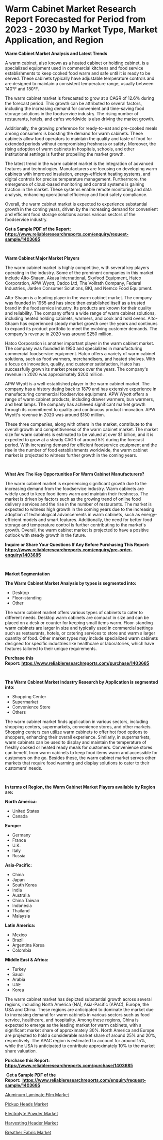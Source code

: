 <p><h1>Warm Cabinet Market Research Report Forecasted for Period from 2023 -  2030 by Market Type, Market Application, and Region</h1></p><p><strong>Warm Cabinet Market Analysis and Latest Trends</strong></p>
<p><p>A warm cabinet, also known as a heated cabinet or holding cabinet, is a specialized equipment used in commercial kitchens and food service establishments to keep cooked food warm and safe until it is ready to be served. These cabinets typically have adjustable temperature controls and are designed to maintain a consistent temperature range, usually between 140°F and 180°F.</p><p>The warm cabinet market is forecasted to grow at a CAGR of 12.6% during the forecast period. This growth can be attributed to several factors, including the increasing demand for convenient and time-saving food storage solutions in the foodservice industry. The rising number of restaurants, hotels, and cafes worldwide is also driving the market growth.</p><p>Additionally, the growing preference for ready-to-eat and pre-cooked meals among consumers is boosting the demand for warm cabinets. These cabinets allow food operators to maintain the quality and taste of food for extended periods without compromising freshness or safety. Moreover, the rising adoption of warm cabinets in hospitals, schools, and other institutional settings is further propelling the market growth.</p><p>The latest trend in the warm cabinet market is the integration of advanced features and technologies. Manufacturers are focusing on developing warm cabinets with improved insulation, energy-efficient heating systems, and digital controls for precise temperature management. Furthermore, the emergence of cloud-based monitoring and control systems is gaining traction in the market. These systems enable remote monitoring and data analysis, enhancing operational efficiency and food safety compliance.</p><p>Overall, the warm cabinet market is expected to experience substantial growth in the coming years, driven by the increasing demand for convenient and efficient food storage solutions across various sectors of the foodservice industry.</p></p>
<p><strong>Get a Sample PDF of the Report:&nbsp; <a href="https://www.reliableresearchreports.com/enquiry/request-sample/1403685">https://www.reliableresearchreports.com/enquiry/request-sample/1403685</a></strong></p>
<p>&nbsp;</p>
<p><strong>Warm Cabinet Major Market Players</strong></p>
<p><p>The warm cabinet market is highly competitive, with several key players operating in the industry. Some of the prominent companies in this market include Alto-Shaam, Akasa International, Skyfood Equipment, Hatco Corporation, APW Wyott, Cadco Ltd, The Vollrath Company, Federal Industries, Jarden Consumer Solutions, BKI, and Nemco Food Equipment.</p><p>Alto-Shaam is a leading player in the warm cabinet market. The company was founded in 1955 and has since then established itself as a trusted brand in the foodservice industry. Its products are known for their quality and reliability. The company offers a wide range of warm cabinet solutions, including heated holding cabinets, warmers, and cook and hold ovens. Alto-Shaam has experienced steady market growth over the years and continues to expand its product portfolio to meet the evolving customer demands. The company's revenue in 2020 was around $250 million.</p><p>Hatco Corporation is another important player in the warm cabinet market. The company was founded in 1950 and specializes in manufacturing commercial foodservice equipment. Hatco offers a variety of warm cabinet solutions, such as food warmers, merchandisers, and heated shelves. With a focus on innovation, quality, and customer satisfaction, Hatco has successfully grown its market presence over the years. The company's revenue in 2020 was approximately $200 million.</p><p>APW Wyott is a well-established player in the warm cabinet market. The company has a history dating back to 1879 and has extensive experience in manufacturing commercial foodservice equipment. APW Wyott offers a range of warm cabinet products, including drawer warmers, bun warmers, and heat lamps. The company has achieved significant market growth through its commitment to quality and continuous product innovation. APW Wyott's revenue in 2020 was around $150 million.</p><p>These three companies, along with others in the market, contribute to the overall growth and competitiveness of the warm cabinet market. The market size for warm cabinets is estimated to be valued at over $1 billion, and it is expected to grow at a steady CAGR of around 5% during the forecast period. With increasing demand for efficient foodservice equipment and the rise in the number of food establishments worldwide, the warm cabinet market is projected to witness further growth in the coming years.</p></p>
<p>&nbsp;</p>
<p><strong>What Are The Key Opportunities For Warm Cabinet Manufacturers?</strong></p>
<p><p>The warm cabinet market is experiencing significant growth due to the increasing demand from the foodservice industry. Warm cabinets are widely used to keep food items warm and maintain their freshness. The market is driven by factors such as the growing trend of online food delivery services and the rise in the number of restaurants. The market is expected to witness high growth in the coming years due to the increasing adoption of technological advancements in warm cabinets, such as energy-efficient models and smart features. Additionally, the need for better food storage and temperature control is further contributing to the market's growth. Overall, the warm cabinet market is projected to have a positive outlook with steady growth in the future.</p></p>
<p><strong>Inquire or Share Your Questions If Any Before Purchasing This Report: <a href="https://www.reliableresearchreports.com/enquiry/pre-order-enquiry/1403685">https://www.reliableresearchreports.com/enquiry/pre-order-enquiry/1403685</a></strong></p>
<p>&nbsp;</p>
<p><strong>Market Segmentation</strong></p>
<p><strong>The Warm Cabinet Market Analysis by types is segmented into:</strong></p>
<p><ul><li>Desktop</li><li>Floor-standing</li><li>Other</li></ul></p>
<p><p>The warm cabinet market offers various types of cabinets to cater to different needs. Desktop warm cabinets are compact in size and can be placed on a desk or counter for keeping small items warm. Floor-standing warm cabinets are larger in size and typically used in commercial settings such as restaurants, hotels, or catering services to store and warm a larger quantity of food. Other market types may include specialized warm cabinets designed for specific industries like healthcare or laboratories, which have features tailored to their unique requirements.</p></p>
<p><strong>Purchase this Report:&nbsp;<a href="https://www.reliableresearchreports.com/purchase/1403685">https://www.reliableresearchreports.com/purchase/1403685</a></strong></p>
<p>&nbsp;</p>
<p><strong>The Warm Cabinet Market Industry Research by Application is segmented into:</strong></p>
<p><ul><li>Shopping Center</li><li>Supermarket</li><li>Convenience Store</li><li>Others</li></ul></p>
<p><p>The warm cabinet market finds application in various sectors, including shopping centers, supermarkets, convenience stores, and other markets. Shopping centers can utilize warm cabinets to offer hot food options to shoppers, enhancing their overall experience. Similarly, in supermarkets, warm cabinets can be used to display and maintain the temperature of freshly cooked or heated ready meals for customers. Convenience stores can benefit from warm cabinets to keep food items warm and accessible for customers on the go. Besides these, the warm cabinet market serves other markets that require food warming and display solutions to cater to their customers' needs.</p></p>
<p>&nbsp;</p>
<p><strong>In terms of Region, the Warm Cabinet Market Players available by Region are:</strong></p>
<p>
    <p> <strong> North America: </strong>
        <ul>
            <li>United States</li>
            <li>Canada</li>
        </ul>
        </p> 
    <p> <strong> Europe: </strong>
        <ul>
            <li>Germany</li>
            <li>France</li>
            <li>U.K.</li>
            <li>Italy</li>
            <li>Russia</li>
        </ul>
        </p> 
    <p> <strong> Asia-Pacific: </strong>
        <ul>
            <li>China</li>
            <li>Japan</li>
            <li>South Korea</li>
            <li>India</li>
            <li>Australia</li>
            <li>China Taiwan</li>
            <li>Indonesia</li>
            <li>Thailand</li>
            <li>Malaysia</li>
        </ul>
        </p> 
    <p> <strong> Latin America: </strong>
        <ul>
            <li>Mexico</li>
            <li>Brazil</li>
            <li>Argentina Korea</li>
            <li>Colombia</li>
        </ul>
        </p> 
    <p> <strong> Middle East & Africa: </strong>
        <ul>
            <li>Turkey</li>
            <li>Saudi</li>
            <li>Arabia</li>
            <li>UAE</li>
            <li>Korea</li>
        </ul>
    </p>
    </p>
<p><p>The warm cabinet market has depicted substantial growth across several regions, including North America (NA), Asia-Pacific (APAC), Europe, the USA and China. These regions are anticipated to dominate the market due to increasing demand for warm cabinets in various sectors such as food service, healthcare, and hospitality. Among these regions, China is expected to emerge as the leading market for warm cabinets, with a significant market share of approximately 30%. North America and Europe are projected to hold a considerable market share of around 25% and 20%, respectively. The APAC region is estimated to account for around 15%, while the USA is anticipated to contribute approximately 10% to the market share valuation.</p></p>
<p><strong>Purchase this Report: <a href="https://www.reliableresearchreports.com/purchase/1403685">https://www.reliableresearchreports.com/purchase/1403685</a></strong></p>
<p>&nbsp;<strong>Get a Sample PDF of the Report:&nbsp;&nbsp;<a href="https://www.reliableresearchreports.com/enquiry/request-sample/1403685">https://www.reliableresearchreports.com/enquiry/request-sample/1403685</a></strong></p>
<p><strong></strong></p>
<p><p><a href="https://www.linkedin.com/pulse/aluminum-laminate-film-market-research-report-unlocks-analysis-urvqc/">Aluminum Laminate Film Market</a></p><p><a href="https://medium.com/@wine.sight.theme/pickup-heads-market-insight-market-trends-growth-forecasted-from-2023-to-2030-50f7a529179b">Pickup Heads Market</a></p><p><a href="https://www.linkedin.com/pulse/electrolyte-powder-market-insights-players-forecast-till-oncnc/">Electrolyte Powder Market</a></p><p><a href="https://medium.com/@fifth.dress.cause/harvesting-header-market-furnishes-information-on-market-share-market-trends-and-market-growth-3c9f81742256">Harvesting Header Market</a></p><p><a href="https://www.linkedin.com/pulse/decoding-breather-fabric-market-deep-dive-latest-trends-ox6jc/">Breather Fabric Market</a></p></p>
